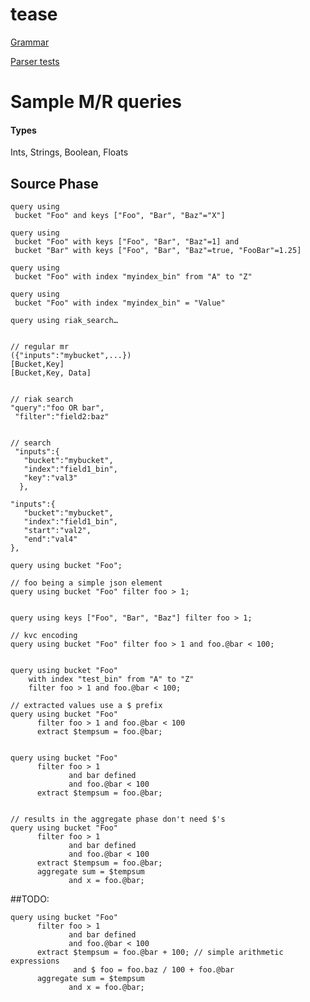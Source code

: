 tease
=====

[Grammar](https://raw.github.com/metadave/tease/master/src/main/java/org/metadave/tease/Tease.g4)

[Parser tests](https://github.com/metadave/tease/blob/master/src/main/java/org/metadave/tease/Tease.java)

# Sample M/R queries


#### Types 
Ints, Strings, Boolean, Floats


## Source Phase
	query using
	 bucket "Foo" and keys ["Foo", "Bar", "Baz"="X"]

	query using
	 bucket "Foo" with keys ["Foo", "Bar", "Baz"=1] and
	 bucket "Bar" with keys ["Foo", "Bar", "Baz"=true, "FooBar"=1.25]

	query using
	 bucket "Foo" with index "myindex_bin" from "A" to "Z"

	query using
	 bucket "Foo" with index "myindex_bin" = "Value"

	query using riak_search…


	// regular mr
	({"inputs":"mybucket",...})
	[Bucket,Key]
	[Bucket,Key, Data]


	// riak search
	"query":"foo OR bar", 
	 "filter":"field2:baz"


	// search
	 "inputs":{
       "bucket":"mybucket",
       "index":"field1_bin",
       "key":"val3"
	  },

	"inputs":{
       "bucket":"mybucket",
       "index":"field1_bin",
       "start":"val2",
       "end":"val4"
   	},




```
query using bucket "Foo";

// foo being a simple json element
query using bucket "Foo" filter foo > 1;


query using keys ["Foo", "Bar", "Baz"] filter foo > 1;

// kvc encoding
query using bucket "Foo" filter foo > 1 and foo.@bar < 100;


query using bucket "Foo" 
    with index "test_bin" from "A" to "Z" 
    filter foo > 1 and foo.@bar < 100;

// extracted values use a $ prefix
query using bucket "Foo" 
      filter foo > 1 and foo.@bar < 100 
      extract $tempsum = foo.@bar;


query using bucket "Foo" 
      filter foo > 1 
             and bar defined 
             and foo.@bar < 100 
      extract $tempsum = foo.@bar;


// results in the aggregate phase don't need $'s
query using bucket "Foo" 
      filter foo > 1 
             and bar defined 
             and foo.@bar < 100 
      extract $tempsum = foo.@bar;
      aggregate sum = $tempsum 
             and x = foo.@bar;

```

##TODO:

```
query using bucket "Foo" 
      filter foo > 1 
             and bar defined 
             and foo.@bar < 100 
      extract $tempsum = foo.@bar + 100; // simple arithmetic expressions
			  and $ foo = foo.baz / 100 + foo.@bar
      aggregate sum = $tempsum 
             and x = foo.@bar;
```
